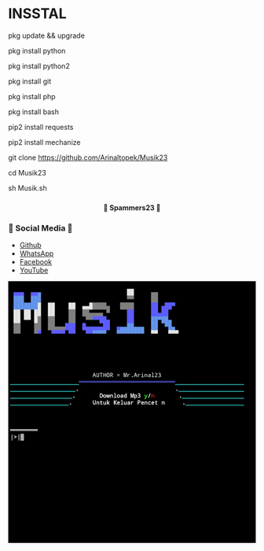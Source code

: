 # INSSTAL 
pkg update && upgrade

pkg install python

pkg install python2

pkg install git

pkg install php

pkg install bash

pip2 install requests

pip2 install mechanize

git clone https://github.com/Arinaltopek/Musik23

cd Musik23

sh Musik.sh 

### <h4 align="center">🔰 Spammers23 🔰</h4>
### 📱 Social Media 📱
- <a href="https://github.com/Arinaltopek">Github</a>
- <a href="https://api.whatsapp.com/send?phone=6281212459969">WhatsApp</a>
- <a href="https://m.facebook.com/arinal.bayhaqi.3">Facebook</a>
- <a href="https://youtube.com/channel/UCizU7kz1sKzU5tB9aalbNRw">YouTube</a>
<center><img src="https://github.com/Arinaltopek/Musik23/blob/main/IMG_20210913_123545.jpg"></img></center>

